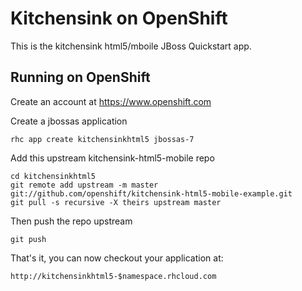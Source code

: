 Kitchensink on OpenShift
=========================

This is the kitchensink html5/mboile JBoss Quickstart app.

Running on OpenShift
--------------------

Create an account at https://www.openshift.com

Create a jbossas application

    rhc app create kitchensinkhtml5 jbossas-7

Add this upstream kitchensink-html5-mobile repo

    cd kitchensinkhtml5
    git remote add upstream -m master git://github.com/openshift/kitchensink-html5-mobile-example.git
    git pull -s recursive -X theirs upstream master

Then push the repo upstream

    git push

That's it, you can now checkout your application at:

    http://kitchensinkhtml5-$namespace.rhcloud.com
